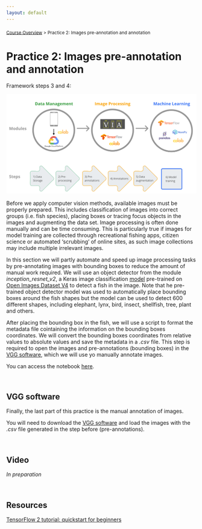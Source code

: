 ```yaml
---
layout: default
---
```


<sub>[Course Overview](index.md) > Practice 2: Images pre-annotation and annotation</sub>

# Practice 2: Images pre-annotation and annotation 

Framework steps 3 and 4:

![framework](./images/framework.png)

Before we apply computer vision methods, available images must be properly prepared. This includes classification of images into correct groups (i.e. fish species), placing boxes or tracing focus objects in the images and augmenting the data set. Image processing is often done manually and can be time consuming. This is particularly true if images for model training are collected through recreational fishing apps, citizen science or automated ‘scrubbing’ of online sites, as such image collections may include multiple irrelevant images. 

In this section we will partly automate and speed up image processing tasks by pre-annotating images with bounding boxes to reduce the amount of manual work required. We will use an object detector from the module _inception_resnet_v2_, a Keras image classification [model](https://arxiv.org/abs/1602.07261) pre-trained on [Open Images Dataset V4](https://storage.googleapis.com/openimages/web/index.html) to detect a fish in the image. Note that he pre-trained object detector model was used to automatically place bounding boxes around the fish shapes but the model can be used to detect 600 different shapes, including elephant, lynx, bird, insect, shellfish, tree, plant and others. 

After placing the bounding box in the fish, we will use a script to format the metadata file cointaining the information on the bounding boxes coordinates. We will convert the bounding boxes coordinates from relative values to absolute values and save the metadata in a _.csv_ file. This step is required to open the images and pre-annotations (bounding boxes) in the [VGG software](https://www.robots.ox.ac.uk/~vgg/software/via/), which we will use yo manually annotate images.

You can access the notebook [here]().

 
<br/>

## VGG software

Finally, the last part of this practice is the manual annotation of images.

You will need to download the [VGG software](https://www.robots.ox.ac.uk/~vgg/software/via/) and load the images with the _.csv_ file generated in the step before (pre-annotations).

<br/>

 ## Video

_In preparation_

<br/>



## Resources

[TensorFlow 2 tutorial: quickstart for beginners](https://www.tensorflow.org/tutorials/quickstart/beginner)

